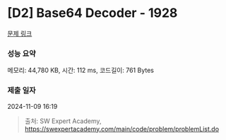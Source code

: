 # [D2] Base64 Decoder - 1928 

[문제 링크](https://swexpertacademy.com/main/code/problem/problemDetail.do?contestProbId=AV5PR4DKAG0DFAUq) 

### 성능 요약

메모리: 44,780 KB, 시간: 112 ms, 코드길이: 761 Bytes

### 제출 일자

2024-11-09 16:19



> 출처: SW Expert Academy, https://swexpertacademy.com/main/code/problem/problemList.do
